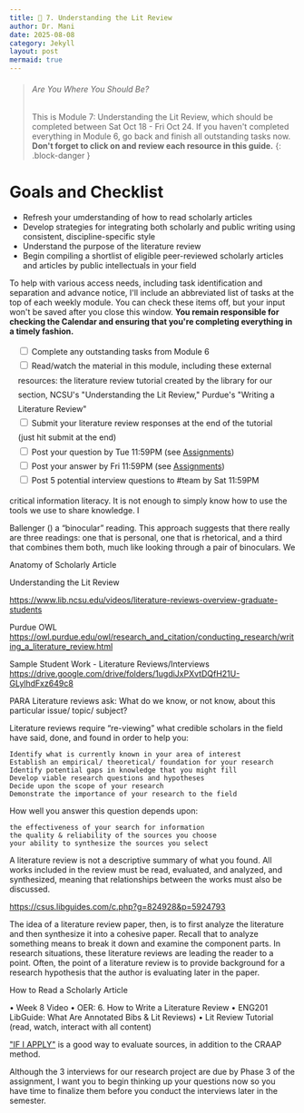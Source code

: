 ```yaml
---
title: 📖 7. Understanding the Lit Review
author: Dr. Mani
date: 2025-08-08
category: Jekyll
layout: post
mermaid: true
---
```


> ###### Are You Where You Should Be?
> This is Module 7: Understanding the Lit Review, which should be completed between Sat Oct 18 - Fri Oct 24. If you haven't completed everything in Module 6, go back and finish all outstanding tasks now. **Don't forget to click on and review each resource in this guide.**
{: .block-danger }

# Goals and Checklist

- Refresh your umderstanding of how to read scholarly articles
- Develop strategies for integrating both scholarly and public writing using consistent, discipline-specific style
- Understand the purpose of the literature review
- Begin compiling a shortlist of eligible peer-reviewed scholarly articles and articles by public intellectuals in your field

To help with various access needs, including task identification and separation and advance notice, I'll include an abbreviated list of tasks at the top of each weekly module. You can check these items off, but your input won't be saved after you close this window. **You remain responsible for checking the Calendar and ensuring that you're completing everything in a timely fashion.**

<div style="margin:15px; line-height:1.8em;">
<div>
    <input type="checkbox" name="uchk">
    <label for="chk">Complete any outstanding tasks from Module 6</label>
</div>
<div>
  <input type="checkbox" name="uchk">
  <label for="uchk">Read/watch the material in this module, including these external resources: the literature review tutorial created by the library for our section, NCSU's "Understanding the Lit Review," Purdue's "Writing a Literature Review"</label>
</div>
<div>
  <input type="checkbox" name="uchk">
  <label for="uchk">Submit your literature review responses at the end of the tutorial (just hit submit at the end)</label>
</div>
<div>
  <input type="checkbox" name="uchk">
  <label for="uchk">Post your question by Tue 11:59PM (see <a href="https://visforvali.github.io/eng201-oer/pages/assignments/">Assignments</a>)</label>
</div>
<div>
  <input type="checkbox" name="uchk">
  <label for="uchk">Post your answer by Fri 11:59PM (see <a href="https://visforvali.github.io/eng201-oer/pages/assignments/">Assignments</a>)</label>
</div>
<div>
  <input type="checkbox" name="uchk">
  <label for="uchk">Post 5 potential interview questions to #team by Sat 11:59PM</label>
</div>
</div>


 critical information literacy. It is not enough to simply know how to use the tools we use to share knowledge. I


Ballenger () a “binocular” reading.
This approach suggests that there really are three readings: one that is personal, one
that is rhetorical, and a third that combines them both, much like looking through a
pair of binoculars. We



Anatomy of Scholarly Article

Understanding the Lit Review

https://www.lib.ncsu.edu/videos/literature-reviews-overview-graduate-students



Purdue OWL
https://owl.purdue.edu/owl/research_and_citation/conducting_research/writing_a_literature_review.html


Sample Student Work - Literature Reviews/Interviews
https://drive.google.com/drive/folders/1ugdiJxPXvtDQfH21U-GLylhdFxz649c8


PARA
Literature reviews ask: What do we know, or not know, about this particular issue/ topic/ subject? 

Literature reviews require “re-viewing” what credible scholars in the field have said, done, and found in order to help you:

    Identify what is currently known in your area of interest
    Establish an empirical/ theoretical/ foundation for your research
    Identify potential gaps in knowledge that you might fill
    Develop viable research questions and hypotheses
    Decide upon the scope of your research
    Demonstrate the importance of your research to the field


How well you answer this question depends upon:

    the effectiveness of your search for information
    the quality & reliability of the sources you choose
    your ability to synthesize the sources you select

A literature review is not a descriptive summary of what you found. All works included in the review must be read, evaluated, and analyzed, and synthesized, meaning that relationships between the works must also be discussed.  


https://csus.libguides.com/c.php?g=824928&p=5924793


The idea of a literature review paper, then, is to first analyze the literature and then synthesize it into a cohesive paper.  Recall that to analyze something means to break it down and examine the component parts.  In research situations, these literature reviews are leading the reader to a point.  Often, the point of a literature review is to provide background for a research hypothesis that the author is evaluating later in the paper.



How to Read a Scholarly Article

•	Week 8 Video
•	OER: 6. How to Write a Literature Review
•	ENG201 LibGuide: What Are Annotated Bibs & Lit Reviews)
•	Lit Review Tutorial (read, watch, interact with all content)



["IF I APPLY"](https://libguides.marshall.edu/IFIAPPLY) is a good way to evaluate sources, in addition to the CRAAP method.

Although the 3 interviews for our research project are due by Phase 3 of the assignment, I want you to begin thinking up your questions now so you have time to finalize them before you conduct the interviews later in the semester.